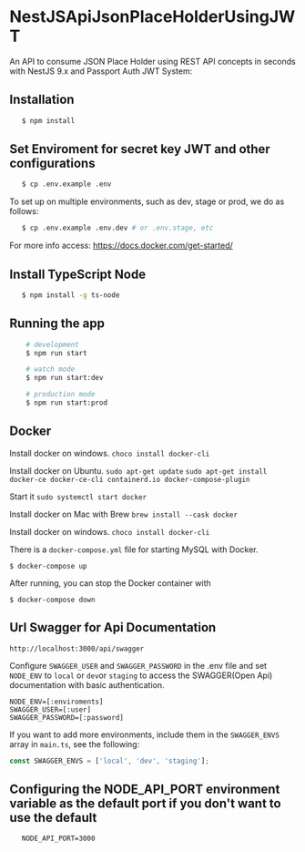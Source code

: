 # NestJSApiJsonPlaceHolderUsingJWT

An API to consume JSON Place Holder using REST API concepts in seconds with NestJS 9.x and Passport Auth JWT System:

## Installation

```bash
   $ npm install
```

## Set Enviroment for secret key JWT and other configurations

```bash
   $ cp .env.example .env
```

To set up on multiple environments, such as dev, stage or prod, we do as follows:

```bash
   $ cp .env.example .env.dev # or .env.stage, etc
```

For more info access:
https://docs.docker.com/get-started/

## Install TypeScript Node

```bash
   $ npm install -g ts-node
```

## Running the app

```bash
    # development
    $ npm run start

    # watch mode
    $ npm run start:dev

    # production mode
    $ npm run start:prod
```

## Docker

Install docker on windows.
`choco install docker-cli`

Install docker on Ubuntu.
`sudo apt-get update`
`sudo apt-get install docker-ce docker-ce-cli containerd.io docker-compose-plugin`

Start it
`sudo systemctl start docker`

Install docker on Mac with Brew
`brew install --cask docker`

Install docker on windows.
`choco install docker-cli`

There is a `docker-compose.yml` file for starting MySQL with Docker.

`$ docker-compose up`

After running, you can stop the Docker container with

`$ docker-compose down`


## Url Swagger for Api Documentation

```
http://localhost:3000/api/swagger
```

Configure `SWAGGER_USER` and `SWAGGER_PASSWORD` in the .env file and set `NODE_ENV` to `local` or `dev`or `staging` to access the SWAGGER(Open Api) documentation with basic authentication.

```
NODE_ENV=[:enviroments]
SWAGGER_USER=[:user]
SWAGGER_PASSWORD=[:password]
```

If you want to add more environments, include them in the `SWAGGER_ENVS` array in `main.ts`, see the following:

```typescript 
const SWAGGER_ENVS = ['local', 'dev', 'staging'];
```

## Configuring the NODE_API_PORT environment variable as the default port if you don't want to use the default

```
   NODE_API_PORT=3000 
```